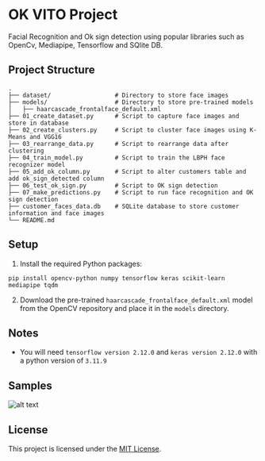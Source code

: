 # OK VITO Project

Facial Recognition and Ok sign detection using popular libraries such as OpenCv, Mediapipe, Tensorflow and SQlite DB.

## Project Structure

```
.
├── dataset/                  # Directory to store face images
├── models/                   # Directory to store pre-trained models
│   ├── haarcascade_frontalface_default.xml
├── 01_create_dataset.py      # Script to capture face images and store in database
├── 02_create_clusters.py     # Script to cluster face images using K-Means and VGG16
├── 03_rearrange_data.py      # Script to rearrange data after clustering
├── 04_train_model.py         # Script to train the LBPH face recognizer model
├── 05_add_ok_column.py       # Script to alter customers table and add ok_sign_detected column
├── 06_test_ok_sign.py        # Script to OK sign detection
├── 07_make_predictions.py    # Script to run face recognition and OK sign detection
├── customer_faces_data.db    # SQLite database to store customer information and face images
└── README.md
```

## Setup

1. Install the required Python packages:

```
pip install opencv-python numpy tensorflow keras scikit-learn mediapipe tqdm
```

2. Download the pre-trained `haarcascade_frontalface_default.xml` model from the OpenCV repository and place it in the `models` directory.


## Notes

- You will need `tensorflow version 2.12.0` and `keras version 2.12.0` with a python version of `3.11.9`

## Samples

![alt text](image.png)

## License

This project is licensed under the [MIT License](LICENSE).